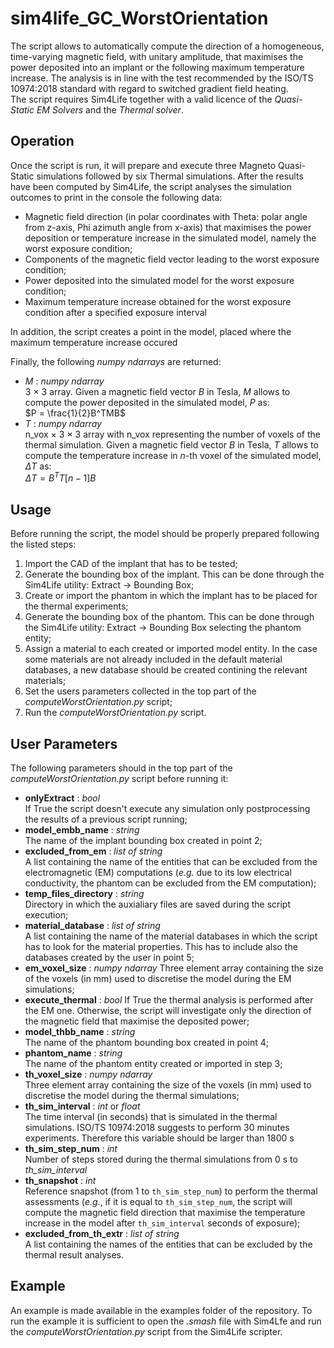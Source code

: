 # sim4life_GC_WorstOrientation

The script allows to automatically compute the direction of a homogeneous, time-varying magnetic field, with unitary amplitude, that maximises the power deposited into an implant or the following maximum temperature increase. The analysis is in line with the test recommended by the ISO/TS 10974:2018 standard with regard to switched gradient field heating.<br>
The script requires Sim4Life together with a valid licence of the *Quasi-Static EM Solvers* and the *Thermal solver*.

## Operation

Once the script is run, it will prepare and execute three Magneto Quasi-Static simulations followed by six Thermal simulations. After the results have been computed by Sim4Life, the script analyses the simulation outcomes to print in the console the following data:

* Magnetic field direction (in polar coordinates with Theta: polar angle from z-axis, Phi azimuth angle from x-axis) that maximises the power deposition or temperature increase in the simulated model, namely the worst exposure condition;
* Components of the magnetic field vector leading to the worst exposure condition;
* Power deposited into the simulated model for the worst exposure condition;
* Maximum temperature increase obtained for the worst exposure condition after a specified exposure interval

In addition, the script creates a point in the model, placed where the maximum temperature increase occured

Finally, the following *numpy ndarrays* are returned:
* $M$ : *numpy ndarray* <br>
3 $\times$ 3 array. Given a magnetic field vector $B$ in Tesla, $M$ allows to compute the power deposited in the simulated model, $P$ as: <br>
$P = \frac{1}{2}B^TMB$
* $T$ :  *numpy ndarray* <br>
n_vox $\times$ 3 $\times$ 3 array with n_vox representing the number of voxels of the thermal simulation. Given a magnetic field vector $B$ in Tesla, $T$ allows to compute the temperature increase in *n*-th voxel of the simulated model, $\Delta T$ as: <br>
$\Delta T = B^TT[n-1]B$

## Usage

Before running the script, the model should be properly prepared following the listed steps:

1. Import the CAD of the implant that has to be tested;
2. Generate the bounding box of the implant. This can be done through the Sim4Life utility: Extract -> Bounding Box;
3. Create or import the phantom in which the implant has to be placed for the thermal experiments;
4. Generate the bounding box of the phantom. This can be done through the Sim4Life utility: Extract -> Bounding Box selecting the phantom entity;
5. Assign a material to each created or imported model entity. In the case some materials are not already included in the default material databases, a new database should be created contining the relevant materials;
6. Set the users parameters collected in the top part of the *computeWorstOrientation.py* script;
7. Run the *computeWorstOrientation.py* script.

## User Parameters

The following parameters should in the top part of the *computeWorstOrientation.py* script before running it:

* **onlyExtract** : *bool* <br>
If True the script doesn't execute any simulation only postprocessing the results of a previous script running;
* **model_embb_name** : *string* <br>
The name of the implant bounding box created in point 2;
* **excluded_from_em** : *list of string* <br>
A list containing the name of the entities that can be excluded from the electromagnetic (EM) computations (*e.g.* due to its low electrical conductivity, the phantom can be excluded from the EM computation);
* **temp_files_directory** : *string* <br>
Directory in which the auxialiary files are saved during the script execution;
* **material_database** : *list of string* <br>
A list containing the name of the material databases in which the script has to look for the material properties. This has to include also the databases created by the user in point 5;
* **em_voxel_size** : *numpy ndarray*
Three element array containing the size of the voxels (in mm) used to discretise the model during the EM simulations;
* **execute_thermal** : *bool*
If True the thermal analysis is performed after the EM one. Otherwise, the script will investigate only the direction of the magnetic field that maximise the deposited power;
* **model_thbb_name** : *string* <br>
The name of the phantom bounding box created in point 4;
* **phantom_name** : *string* <br>
The name of the phantom entity created or imported in step 3;
* **th_voxel_size** : *numpy ndarray* <br>
Three element array containing the size of the voxels (in mm) used to discretise the model during the thermal simulations;
* **th_sim_interval** : *int* or *float* <br>
The time interval (in seconds) that is simulated in the thermal simulations. ISO/TS 10974:2018 suggests to perform 30 minutes experiments. Therefore this variable should be larger than 1800 s
* **th_sim_step_num** : *int* <br>
Number of steps stored during the thermal simulations from 0 s to *th_sim_interval*
* **th_snapshot** : *int* <br>
Reference snapshot (from 1 to `th_sim_step_num`) to perform the thermal assessments (*e.g.*, if it is equal to `th_sim_step_num`, the script will compute the magnetic field direction that maximise the temperature increase in the model after `th_sim_interval` seconds of exposure);
* **excluded_from_th_extr** : *list of string* <br>
A list containing the names of the entities that can be excluded by the thermal result analyses.

## Example

An example is made available in the examples folder of the repository. To run the example it is sufficient to open the *.smash* file with Sim4Lfe and run the *computeWorstOrientation.py* script from the Sim4Life scripter.
